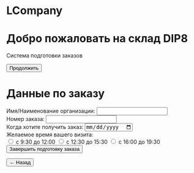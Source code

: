 # LCompany
<!DOCTYPE html>
<html lang="ru">
<head>
    <meta charset="UTF-8">
    <meta name="viewport" content="width=device-width, initial-scale=1.0">
    <title>Добро пожаловать на склад DIP8</title>
    <link rel="stylesheet" href="style.css">
</head>
<body>
    <div class="container">
        <div class="welcome-card">
            <h1>Добро пожаловать на склад DIP8</h1>
            <p>Система подготовки заказов</p>
            <button onclick="location.href='order.html'" class="btn-continue">
                Продолжить
            </button>
        </div>
    </div>
</body>
</html>
<!DOCTYPE html>
<html lang="ru">
<head>
    <meta charset="UTF-8">
    <meta name="viewport" content="width=device-width, initial-scale=1.0">
    <title>Данные по заказу</title>
    <link rel="stylesheet" href="style.css">
</head>
<body>
    <div class="container">
        <div class="form-card">
            <h1>Данные по заказу</h1>
            <form id="orderForm">
                <div class="form-group">
                    <label for="organization">Имя/Наименование организации:</label>
                    <input type="text" id="organization" name="organization" required>
                </div>
                <div class="form-group">
                    <label for="orderNumber">Номер заказа:</label>
                    <input type="text" id="orderNumber" name="orderNumber" required>
                </div>
                <div class="form-group">
                    <label for="deliveryDate">Когда хотите получить заказ:</label>
                    <input type="date" id="deliveryDate" name="deliveryDate" required>
                </div>
                <div class="form-group">
                    <label>Желаемое время вашего визита:</label>
                    <div class="radio-group">
                        <label>
                            <input type="radio" name="visitTime" value="9:30-12:00" required>
                            с 9:30 до 12:00
                        </label>
                        <label>
                            <input type="radio" name="visitTime" value="12:30-15:30">
                            с 12:30 до 15:30
                        </label>
                        <label>
                            <input type="radio" name="visitTime" value="16:00-19:30">
                            с 16:00 до 19:30
                        </label>
                    </div>
                </div>
                <button type="submit" class="btn-submit">Завершить подготовку заказа</button>
            </form>         
            <button onclick="location.href='index.html'" class="btn-back">
                ← Назад
            </button>
        </div>
    </div>
    <script>
